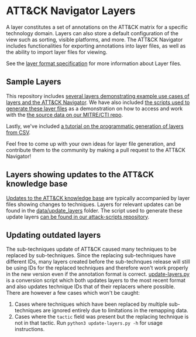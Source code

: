 # ATT&CK Navigator Layers

A layer constitutes a set of annotations on the ATT&CK matrix for a specific technology domain. Layers can also store a default configuration of the view such as sorting, visible platforms, and more. The ATT&CK Navigator includes functionalities for exporting annotations into layer files, as well as the ability to import layer files for viewing.

See the [layer format specification](LAYERFORMATv3.md) for more information about Layer files.

## Sample Layers

This repository includes [several layers demonstrating example use cases of layers and the ATT&CK Navigator](data/samples). We have also included [the scripts used to generate these layer files](sample_scripts) as a demonstration on how to access and work with the [the source data on our MITRE/CTI repo](https://github.com/mitre/cti).

Lastly, we've included [a tutorial on the programmatic generation of layers from CSV](attack_layers).

Feel free to come up with your own ideas for layer file generation, and contribute them to the community by making a pull request to the ATT&CK Navigator!

## Layers showing updates to the ATT&CK knowledge base

[Updates to the ATT&CK knowledge base](https://attack.mitre.org/resources/updates/) are typically accompanied by layer files showing changes to techniques. Layers for relevant updates can be found in the [data/update_layers](data/update_layers) folder. The script used to generate these update layers [can be found in our attack-scripts repository](https://github.com/mitre-attack/attack-scripts/blob/master/scripts/diff_stix.py).

## Updating outdated layers

The sub-techniques update of ATT&CK caused many techniques to be replaced by sub-techniques. Since the replacing sub-techniques have different IDs, many layers created before the sub-technques release will still be using IDs for the replaced techniques and therefore won't work properly in the new version even if the annotation format is correct. [update-layers.py](update-layers.py) is a conversion script which both updates layers to the most recent format and also updates technique IDs that of their replacers where possible. There are however a few cases which won't be caught:
1. Cases where techniques which have been replaced by multiple sub-techniques are ignored entirely due to limitations in the remapping data.
2. Cases where the `tactic` field was present but the replacing technique is not in that tactic.
Run `python3 update-layers.py -h` for usage instructions.